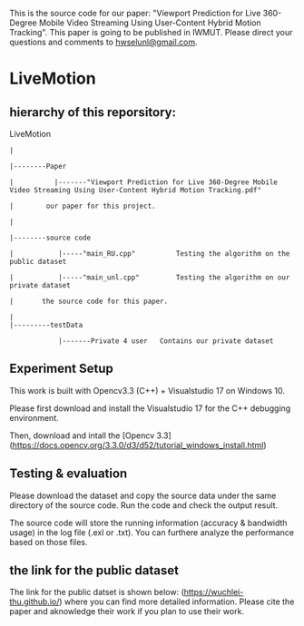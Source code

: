 This is the source code for our paper: "Viewport Prediction for Live 360-Degree Mobile Video Streaming Using User-Content Hybrid Motion Tracking". This paper is going to be published in IWMUT. Please direct your questions and comments to hwselunl@gmail.com.

# LiveMotion

## hierarchy of this reporsitory:

LiveMotion

    |

    |--------Paper 

    |          |-------"Viewport Prediction for Live 360-Degree Mobile Video Streaming Using User-Content Hybrid Motion Tracking.pdf"

    |        our paper for this project.
    
    |
    
    |--------source code
    
    |           |-----"main_RU.cpp"          Testing the algorithm on the public dataset
    
    |           |-----"main_unl.cpp"         Testing the algorithm on our private dataset
    
    |       the source code for this paper.
    
    |
    |---------testData
    
                |-------Private 4 user   Contains our private dataset
    


## Experiment Setup

This work is built with Opencv3.3 (C++) + Visualstudio 17 on Windows 10. 

Please first download and install the Visualstudio 17 for the C++ debugging environment. 

Then, download and intall the [Opencv 3.3] (https://docs.opencv.org/3.3.0/d3/d52/tutorial_windows_install.html)

## Testing & evaluation

Please download the dataset and copy the source data under the same directory of the source code. Run the code and check the output result.

The source code will store the running information (accuracy & bandwidth usage) in the log file (.exl or .txt). You can furthere analyze the performance based on those files.

## the link for the public dataset

The link for the public datset is shown below:
(https://wuchlei-thu.github.io/) 
where you can find more detailed information.
Please cite the paper and aknowledge their work if you plan to use their work.
